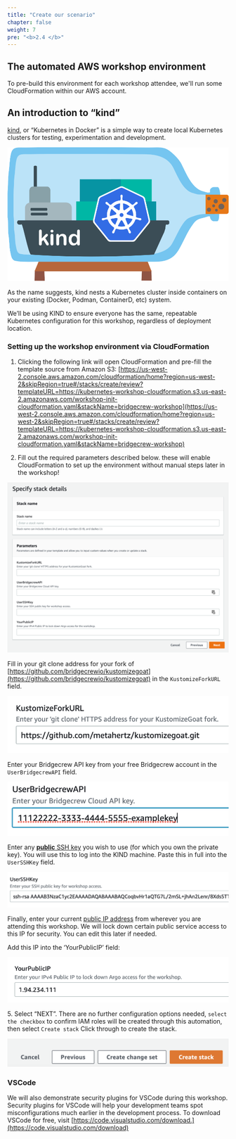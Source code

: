 ```yaml
---
title: "Create our scenario"
chapter: false
weight: 7
pre: "<b>2.4 </b>"
---
```



##  The automated AWS workshop environment

To pre-build this environment for each workshop attendee, we'll run some CloudFormation within our AWS account.

## An introduction to “kind”

[kind](https://kind.sigs.k8s.io/), or “Kubernetes in Docker” is a simple way to create local Kubernetes clusters for testing, experimentation and development.

![alt_text](images/kindLogo.png "image_tooltip")

As the name suggests, kind nests a Kubernetes cluster inside containers on your existing (Docker, Podman, ContainerD, etc) system.

We’ll be using KIND to ensure everyone has the same, repeatable Kubernetes configuration for this workshop, regardless of deployment location.

### Setting up the workshop environment via CloudFormation
	
1. Clicking the following link will open CloudFormation and pre-fill the template source from Amazon S3: [https://us-west-2.console.aws.amazon.com/cloudformation/home?region=us-west-2&skipRegion=true#/stacks/create/review?templateURL=https://kubernetes-workshop-cloudformation.s3.us-east-2.amazonaws.com/workshop-init-cloudformation.yaml&stackName=bridgecrew-workshop](https://us-west-2.console.aws.amazon.com/cloudformation/home?region=us-west-2&skipRegion=true#/stacks/create/review?templateURL=https://kubernetes-workshop-cloudformation.s3.us-east-2.amazonaws.com/workshop-init-cloudformation.yaml&stackName=bridgecrew-workshop)

2. Fill out the required parameters described below. these will enable CloudFormation to set up the environment without manual steps later in the workshop!

![alt_text](images/cfStackDetailsInputPrompt.png "image_tooltip")

Fill in your git clone address for your fork of [https://github.com/bridgecrewio/kustomizegoat](https://github.com/bridgecrewio/kustomizegoat) in the `KustomizeForkURL` field. 



![alt_text](images/cfKustomizeForkUrl.png "image_tooltip")


Enter your Bridgecrew API key from your free Bridgecrew account in the `UserBridgecrewAPI` field.


![alt_text](images/cfBridgecrewAPIToken.png "image_tooltip")

Enter any [**public** SSH key](https://helpdeskgeek.com/how-to/how-to-generate-ssh-keys-on-windows-mac-and-linux/) you wish to use (for which you own the private key). You will use this to log into the KIND machine. Paste this in full into the `UserSSHKey` field.


![alt_text](images/cfUserSSHKey.png "image_tooltip")

Finally, enter your current [public IP address](http://whatismyip.com/) from wherever you are attending this workshop. We will lock down certain public service access to this IP for security. You can edit this later if needed.

Add this IP into the ‘YourPublicIP’ field: 


![alt_text](images/cfPublicIP.png "image_tooltip")

5\. Select “NEXT”. There are no further configuration options needed, `select the checkbox` to confirm IAM roles will be created through this automation, then select `Create stack` Click through to create the stack.


![alt_text](images/cfCreateStack.png "image_tooltip")


### VSCode

We will also demonstrate security plugins for VSCode during this workshop. Security plugins for VSCode will help your development teams spot misconfigurations much earlier in the development process. To download VSCode for free, visit [https://code.visualstudio.com/download.](https://code.visualstudio.com/download)

